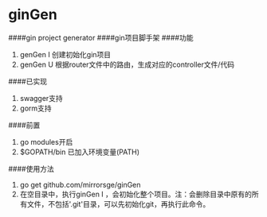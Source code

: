 # ginGen
####gin project generator
####gin项目脚手架
####功能
1. genGen I 创建初始化gin项目
2. genGen U 根据router文件中的路由，生成对应的controller文件/代码

####已实现
1. swagger支持
2. gorm支持


####前置
1. go modules开启
2. $GOPATH/bin 已加入环境变量(PATH)

####使用方法
1. go get github.com/mirrorsge/ginGen
2. 在空目录中，执行ginGen I ，会初始化整个项目。注：会删除目录中原有的所有文件，不包括'.git'目录，可以先初始化git，再执行此命令。



